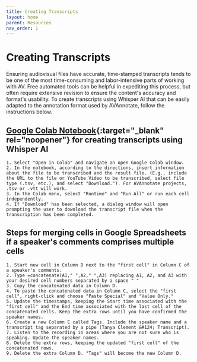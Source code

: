 ```yaml
---
title: Creating Transcripts
layout: home
parent: Resources
nav_order: 1
---
```

# Creating Transcripts

Ensuring audiovisual files have accurate, time-stamped transcripts tends to be one of the most time-consuming and labor-intensive parts of working with AV. Free automated tools can be helpful in expediting this process, but often require extensive revision to ensure the content's accuracy and format's usability. To create transcripts using Whisper AI that can be easily adapted to the annotation format used by AVAnnotate, follow the instructions below.  

## [Google Colab Notebook](https://github.com/tanyaclement/audio-class/blob/main/transcribe_audio_with_whisper.ipynb){:target="_blank" rel="noopener"} for creating transcripts using Whisper AI 
    1. Select "Open in Colab" and navigate an open Google Colab window.
    2. In the notebook, according to the directions, insert information about the file to be transcribed and the result file. (E.g., include the URL to the file or YouTube Video to be transcribed, select file type (.tsv, etc.), and select "Download."). For AVAnnotate projects, .tsv or .vtt will work.
    3. In the Colab menu, select "Runtime" and "Run All" or run each cell independently.
    4. If "Download" has been selected, a dialog window will open prompting the user to download the transcript file when the transcription has been completed.
       
## Steps for merging cells in Google Spreadsheets if a speaker's comments comprises multiple cells 
    1. Start new cell in Column D next to the "first cell" in Column C of a speaker's comments.
    2. Type =concatenate(A1," ",A2," ",A3) replacing A1, A2, and A3 with your desired cell numbers separated by a space " "
    3. Copy the concatenated data in Column D.
    4. To paste the concatenated data in Column C, select the "first cell", right-click and choose "Paste Special" and "Value Only."
    5. Update the timestamps, keeping the Start time associated with the "first cell" and the End time associated with the last cell of the concatenated cells. Keep the extra rows until you have confirmed the speaker names.
    6. Create a new Column E called Tags. Include the speaker name and a transcript tag separated by a pipe (Tanya Clement &#124; Transcript).
    7. Listen to the recording in areas where you are not sure who is speaking. Update the speaker names.
    8. Delete the extra rows, keeping the updated "first cell" of the concatenated rows.
    9. Delete the extra Column D. "Tags" will become the new Column D. 


